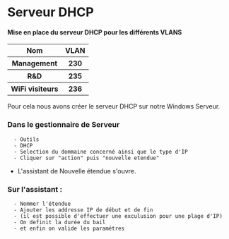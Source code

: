 # Serveur DHCP

#### Mise en place du serveur DHCP pour les différents VLANS 


<table>
    <thead>
        <tr>
            <th>Nom</th>
            <th>VLAN</th>
        </tr>
    </thead>
    <tbody>
        <tr>
            <th>Management</th>
            <th>230</th>
        </tr>
        <tr>
            <th>R&D</th>
            <th>235</th>
        </tr>
        <tr>
            <th>WiFi visiteurs</th>
            <th>236</th>
        </tr>
    </body>
</table>


Pour cela nous avons créer le serveur DHCP sur notre Windows Serveur.

### Dans le gestionnaire de Serveur

      - Outils
      - DHCP
      - Selection du dommaine concerné ainsi que le type d'IP
      - Cliquer sur "action" puis "nouvelle etendue"

  * L'assistant de Nouvelle étendue s'ouvre. 

### Sur l'assistant : 

      - Nommer l'étendue
      - Ajouter les addresse IP de début et de fin
      - (il est possible d'effectuer une exculusion pour une plage d'IP)
      - On definit la durée du bail
      - et enfin on valide les paramétres

